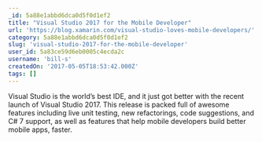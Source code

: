 ```yaml
---
_id: 5a88e1abbd6dca0d5f0d1ef2
title: "Visual Studio 2017 for the Mobile Developer"
url: 'https://blog.xamarin.com/visual-studio-loves-mobile-developers/'
category: 5a88e1abbd6dca0d5f0d1ef2
slug: 'visual-studio-2017-for-the-mobile-developer'
user_id: 5a83ce59d6eb0005c4ecda2c
username: 'bill-s'
createdOn: '2017-05-05T18:53:42.000Z'
tags: []
---
```


Visual Studio is the world’s best IDE, and it just got better with the recent launch of Visual Studio 2017. This release is packed full of awesome features including live unit testing, new refactorings, code suggestions, and C# 7 support, as well as features that help mobile developers build better mobile apps, faster. 

